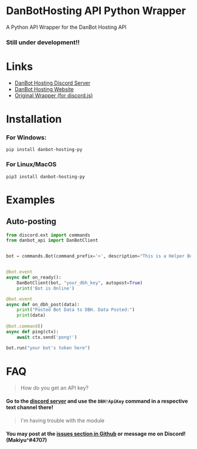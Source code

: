 # DanBotHosting API Python Wrapper
A Python API Wrapper for the DanBot Hosting API

### **Still under development!!**

# Links
* [DanBot Hosting Discord Server](https://discord.gg/dbh)
* [DanBot Hosting Website](https://danbot.host)
* [Original Wrapper (for discord.js)](https://github.com/danbot-devs/danbot-hosting)

# Installation
### For Windows:
`pip install danbot-hosting-py`

### For Linux/MacOS
`pip3 install danbot-hosting-py`

# Examples

## Auto-posting
```python
from discord.ext import commands
from danbot_api import DanBotClient


bot = commands.Bot(command_prefix='>', description="This is a Helper Bot")


@bot.event
async def on_ready():
    DanBotClient(bot, "your_dbh_key", autopost=True)
    print('Bot is Online')

@bot.event
async def on_dbh_post(data):
    print("Posted Bot Data to DBH. Data Posted:")
    print(data)
    
@bot.command()
async def ping(ctx):
    await ctx.send('pong!')

bot.run("your bot's token here")
```
# FAQ

> How do you get an API key?
#### Go to the [discord server](https://discord.gg/dbh) and use the `DBH!ApiKey` command in a respective text channel there!

> I'm having trouble with the module
#### You may post at the [issues section in Github](https://github.com/Makiyu-py/danbot-hosting/issues) or message me on Discord! (Makiyu^#4707)